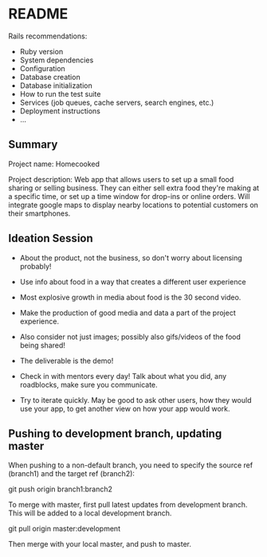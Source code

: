 # README

Rails recommendations:
* Ruby version
* System dependencies
* Configuration
* Database creation
* Database initialization
* How to run the test suite
* Services (job queues, cache servers, search engines, etc.)
* Deployment instructions
* ...

## Summary

Project name: Homecooked

Project description: Web app that allows users to set up a small food sharing or selling business.
They can either sell extra food they're making at a specific time, or set up a time window for drop-ins or online orders.
Will integrate google maps to display nearby locations to potential customers on their smartphones.

## Ideation Session
- About the product, not the business, so don't worry about licensing probably!

- Use info about food in a way that creates a different user experience
- Most explosive growth in media about food is the 30 second video.

- Make the production of good media and data a part of the project experience.
- Also consider not just images; possibly also gifs/videos of the food being shared!
- The deliverable is the demo!

- Check in with mentors every day! Talk about what you did, any roadblocks, make sure you communicate.

- Try to iterate quickly. May be good to ask other users, how they would use your app, to get another view on how your app would work.

## Pushing to development branch, updating master

When pushing to a non-default branch, you need to specify the source ref (branch1) and the target ref (branch2):

git push origin branch1:branch2

To merge with master, first pull latest updates from development branch. This will be added to a local development branch.

git pull origin master:development

Then merge with your local master, and push to master.